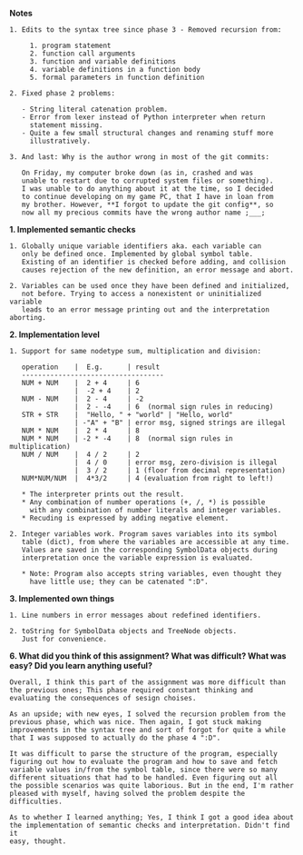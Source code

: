 **Notes**

    1. Edits to the syntax tree since phase 3 - Removed recursion from:
    
         1. program statement
         2. function call arguments
         3. function and variable definitions
         4. variable definitions in a function body
         5. formal parameters in function definition
         
    2. Fixed phase 2 problems:
    
       - String literal catenation problem.
       - Error from lexer instead of Python interpreter when return 
         statement missing.
       - Quite a few small structural changes and renaming stuff more 
         illustratively.

    3. And last: Why is the author wrong in most of the git commits:
    
       On Friday, my computer broke down (as in, crashed and was 
       unable to restart due to corrupted system files or something). 
       I was unable to do anything about it at the time, so I decided 
       to continue developing on my game PC, that I have in loan from
       my brother. However, **I forgot to update the git config**, so 
       now all my precious commits have the wrong author name ;___;           

**1. Implemented semantic checks**
    
    1. Globally unique variable identifiers aka. each variable can
       only be defined once. Implemented by global symbol table.
       Existing of an identifier is checked before adding, and collision
       causes rejection of the new definition, an error message and abort.
    
    2. Variables can be used once they have been defined and initialized, 
       not before. Trying to access a nonexistent or uninitialized variable 
       leads to an error message printing out and the interpretation aborting.  
    
**2. Implementation level**
    
    1. Support for same nodetype sum, multiplication and division:
    
       operation    |  E.g.      | result
       -----------------------------------
       NUM + NUM    |  2 + 4     | 6
                    |  -2 + 4    | 2
       NUM - NUM    |  2 - 4     | -2
                    |  2 - -4    | 6  (normal sign rules in reducing)
       STR + STR    |  "Hello, " + "world" | "Hello, world"
                    | -"A" + "B" | error msg, signed strings are illegal
       NUM * NUM    |  2 * 4     | 8
       NUM * NUM    | -2 * -4    | 8  (normal sign rules in multiplication)
       NUM / NUM    |  4 / 2     | 2
                    |  4 / 0     | error msg, zero-division is illegal
                    |  3 / 2     | 1 (floor from decimal representation)
       NUM*NUM/NUM  |  4*3/2     | 4 (evaluation from right to left!)
       
       * The interpreter prints out the result.
       * Any combination of number operations (+, /, *) is possible 
         with any combination of number literals and integer variables.
       * Recuding is expressed by adding negative element.
       
    2. Integer variables work. Program saves variables into its symbol 
       table (dict), from where the variables are accessible at any time. 
       Values are saved in the corresponding SymbolData objects during
       interpretation once the variable expression is evaluated. 
       
       * Note: Program also accepts string variables, even thought they 
         have little use; they can be catenated ":D".  
           
**3. Implemented own things**

    1. Line numbers in error messages about redefined identifiers.
    
    2. toString for SymbolData objects and TreeNode objects. 
       Just for convenience.

**6. What did you think of this assignment? What was difficult? What was easy? Did you learn anything useful?**

    Overall, I think this part of the assignment was more difficult than 
    the previous ones; This phase required constant thinking and 
    evaluating the consequences of sesign choises.
    
    As an upside; with new eyes, I solved the recursion problem from the 
    previous phase, which was nice. Then again, I got stuck making 
    improvements in the syntax tree and sort of forgot for quite a while
    that I was supposed to actually do the phase 4 ":D".
    
    It was difficult to parse the structure of the program, especially
    figuring out how to evaluate the program and how to save and fetch 
    variable values in/from the symbol table, since there were so many 
    different situations that had to be handled. Even figuring out all 
    the possible scenarios was quite laborious. But in the end, I'm rather
    pleased with myself, having solved the problem despite the 
    difficulties.
    
    As to whether I learned anything; Yes, I think I got a good idea about
    the implementation of semantic checks and interpretation. Didn't find it 
    easy, thought.
    